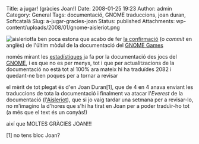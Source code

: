 Title: a jugar! (gràcies Joan!)
Date: 2008-01-25 19:23
Author: admin
Category: General
Tags: documentació, GNOME traduccions, joan duran, Softcatalà
Slug: a-jugar-gracies-joan
Status: published
Attachments: wp-content/uploads/2008/01/gnome-aisleriot.png

<img src="{static}wp-content/uploads/2008/01/gnome-aisleriot.png" data-align="right" alt="aisleriot" />fa ben poca estona que acabo de fer <a href="http://svn.gnome.org/viewvc/gnome-games?view=revision&amp;revision=7270" target="_blank" rel="noopener">la confirmació</a> (o *commit* en anglès) de l'últim mòdul de la documentació del <a href="http://live.gnome.org/GnomeGames" target="_blank" rel="noopener">GNOME Games</a>

només mirant les <a href="http://l10n.gnome.org/module/gnome-games" target="_blank" rel="noopener">estadístiques</a> ja fa por la documentació des jocs del <a href="http://www.gnome.org" target="_blank" rel="noopener">GNOME</a>, i es que no es per menys, tot i que per actualitzacions de la documentació no està tot al 100% ara mateix hi ha traduïdes 2082 i quedant-ne ben poques per a tornar a revisar

el mèrit de tot plegat és d'en Joan Duran\[1\], que de 4 en 4 anava enviant les traduccions de tota la documentació i finalment va atacar l'*Everest* de la documentació (l<a href="http://live.gnome.org/Aisleriot" target="_blank" rel="noopener">'Aisleriot</a>), que si jo vaig tardar una setmana per a revisar-lo, no m'imagino la d'hores que s'hi ha tirat en Joan per a poder traduïr-ho tot (a més que el text és un conyàs!)

així que MOLTES GRÀCIES JOAN!!!

\[1\] no tens bloc Joan?
